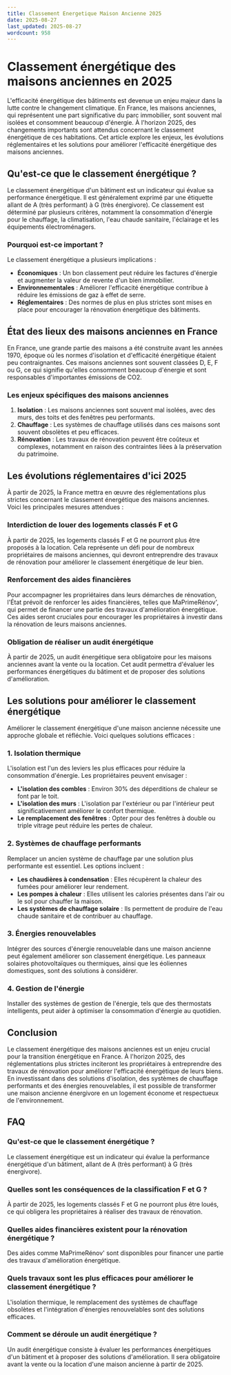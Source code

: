 ```yaml
---
title: Classement Energetique Maison Ancienne 2025
date: 2025-08-27
last_updated: 2025-08-27
wordcount: 958
---
```


# Classement énergétique des maisons anciennes en 2025

L'efficacité énergétique des bâtiments est devenue un enjeu majeur dans la lutte contre le changement climatique. En France, les maisons anciennes, qui représentent une part significative du parc immobilier, sont souvent mal isolées et consomment beaucoup d'énergie. À l'horizon 2025, des changements importants sont attendus concernant le classement énergétique de ces habitations. Cet article explore les enjeux, les évolutions réglementaires et les solutions pour améliorer l'efficacité énergétique des maisons anciennes.

## Qu'est-ce que le classement énergétique ?

Le classement énergétique d'un bâtiment est un indicateur qui évalue sa performance énergétique. Il est généralement exprimé par une étiquette allant de A (très performant) à G (très énergivore). Ce classement est déterminé par plusieurs critères, notamment la consommation d'énergie pour le chauffage, la climatisation, l'eau chaude sanitaire, l'éclairage et les équipements électroménagers.

### Pourquoi est-ce important ?

Le classement énergétique a plusieurs implications :

- **Économiques** : Un bon classement peut réduire les factures d'énergie et augmenter la valeur de revente d'un bien immobilier.
- **Environnementales** : Améliorer l'efficacité énergétique contribue à réduire les émissions de gaz à effet de serre.
- **Réglementaires** : Des normes de plus en plus strictes sont mises en place pour encourager la rénovation énergétique des bâtiments.

## État des lieux des maisons anciennes en France

En France, une grande partie des maisons a été construite avant les années 1970, époque où les normes d'isolation et d'efficacité énergétique étaient peu contraignantes. Ces maisons anciennes sont souvent classées D, E, F ou G, ce qui signifie qu'elles consomment beaucoup d'énergie et sont responsables d'importantes émissions de CO2.

### Les enjeux spécifiques des maisons anciennes

1. **Isolation** : Les maisons anciennes sont souvent mal isolées, avec des murs, des toits et des fenêtres peu performants.
2. **Chauffage** : Les systèmes de chauffage utilisés dans ces maisons sont souvent obsolètes et peu efficaces.
3. **Rénovation** : Les travaux de rénovation peuvent être coûteux et complexes, notamment en raison des contraintes liées à la préservation du patrimoine.

## Les évolutions réglementaires d'ici 2025

À partir de 2025, la France mettra en œuvre des réglementations plus strictes concernant le classement énergétique des maisons anciennes. Voici les principales mesures attendues :

### Interdiction de louer des logements classés F et G

À partir de 2025, les logements classés F et G ne pourront plus être proposés à la location. Cela représente un défi pour de nombreux propriétaires de maisons anciennes, qui devront entreprendre des travaux de rénovation pour améliorer le classement énergétique de leur bien.

### Renforcement des aides financières

Pour accompagner les propriétaires dans leurs démarches de rénovation, l'État prévoit de renforcer les aides financières, telles que MaPrimeRénov', qui permet de financer une partie des travaux d'amélioration énergétique. Ces aides seront cruciales pour encourager les propriétaires à investir dans la rénovation de leurs maisons anciennes.

### Obligation de réaliser un audit énergétique

À partir de 2025, un audit énergétique sera obligatoire pour les maisons anciennes avant la vente ou la location. Cet audit permettra d'évaluer les performances énergétiques du bâtiment et de proposer des solutions d'amélioration.

## Les solutions pour améliorer le classement énergétique

Améliorer le classement énergétique d'une maison ancienne nécessite une approche globale et réfléchie. Voici quelques solutions efficaces :

### 1. Isolation thermique

L'isolation est l'un des leviers les plus efficaces pour réduire la consommation d'énergie. Les propriétaires peuvent envisager :

- **L'isolation des combles** : Environ 30% des déperditions de chaleur se font par le toit.
- **L'isolation des murs** : L'isolation par l'extérieur ou par l'intérieur peut significativement améliorer le confort thermique.
- **Le remplacement des fenêtres** : Opter pour des fenêtres à double ou triple vitrage peut réduire les pertes de chaleur.

### 2. Systèmes de chauffage performants

Remplacer un ancien système de chauffage par une solution plus performante est essentiel. Les options incluent :

- **Les chaudières à condensation** : Elles récupèrent la chaleur des fumées pour améliorer leur rendement.
- **Les pompes à chaleur** : Elles utilisent les calories présentes dans l'air ou le sol pour chauffer la maison.
- **Les systèmes de chauffage solaire** : Ils permettent de produire de l'eau chaude sanitaire et de contribuer au chauffage.

### 3. Énergies renouvelables

Intégrer des sources d'énergie renouvelable dans une maison ancienne peut également améliorer son classement énergétique. Les panneaux solaires photovoltaïques ou thermiques, ainsi que les éoliennes domestiques, sont des solutions à considérer.

### 4. Gestion de l'énergie

Installer des systèmes de gestion de l'énergie, tels que des thermostats intelligents, peut aider à optimiser la consommation d'énergie au quotidien.

## Conclusion

Le classement énergétique des maisons anciennes est un enjeu crucial pour la transition énergétique en France. À l'horizon 2025, des réglementations plus strictes inciteront les propriétaires à entreprendre des travaux de rénovation pour améliorer l'efficacité énergétique de leurs biens. En investissant dans des solutions d'isolation, des systèmes de chauffage performants et des énergies renouvelables, il est possible de transformer une maison ancienne énergivore en un logement économe et respectueux de l'environnement.

## FAQ

### Qu'est-ce que le classement énergétique ?

Le classement énergétique est un indicateur qui évalue la performance énergétique d'un bâtiment, allant de A (très performant) à G (très énergivore).

### Quelles sont les conséquences de la classification F et G ?

À partir de 2025, les logements classés F et G ne pourront plus être loués, ce qui obligera les propriétaires à réaliser des travaux de rénovation.

### Quelles aides financières existent pour la rénovation énergétique ?

Des aides comme MaPrimeRénov' sont disponibles pour financer une partie des travaux d'amélioration énergétique.

### Quels travaux sont les plus efficaces pour améliorer le classement énergétique ?

L'isolation thermique, le remplacement des systèmes de chauffage obsolètes et l'intégration d'énergies renouvelables sont des solutions efficaces.

### Comment se déroule un audit énergétique ?

Un audit énergétique consiste à évaluer les performances énergétiques d'un bâtiment et à proposer des solutions d'amélioration. Il sera obligatoire avant la vente ou la location d'une maison ancienne à partir de 2025.